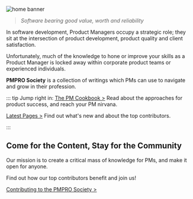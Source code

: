 ![home banner](/site-banner.png)
> *Software bearing good value, worth and reliability*

In software development, Product Managers occupy a strategic role; they sit at the intersection of product development, product quality and client satisfaction.

Unfortunately, much of the knowledge to hone or improve your skills as a Product Manager is locked away within corporate product teams or experienced individuals.

**PMPRO Society** is a collection of writings which PMs can use to navigate and grow in their profession.

::: tip Jump right in:
[The PM Cookbook >](./cookbook/readme.md)
Read about the approaches for product success, and reach your PM nirvana.

[Latest Pages >](./latest/readme.md)
Find out what's new and about the top contributors.

:::

## Come for the Content, Stay for the Community
Our mission is to create a critical mass of knowledge for PMs, and make it open for anyone. 

Find out how our top contributors benefit and join us!

[Contributing to the PMPRO Society >](./contribute)

